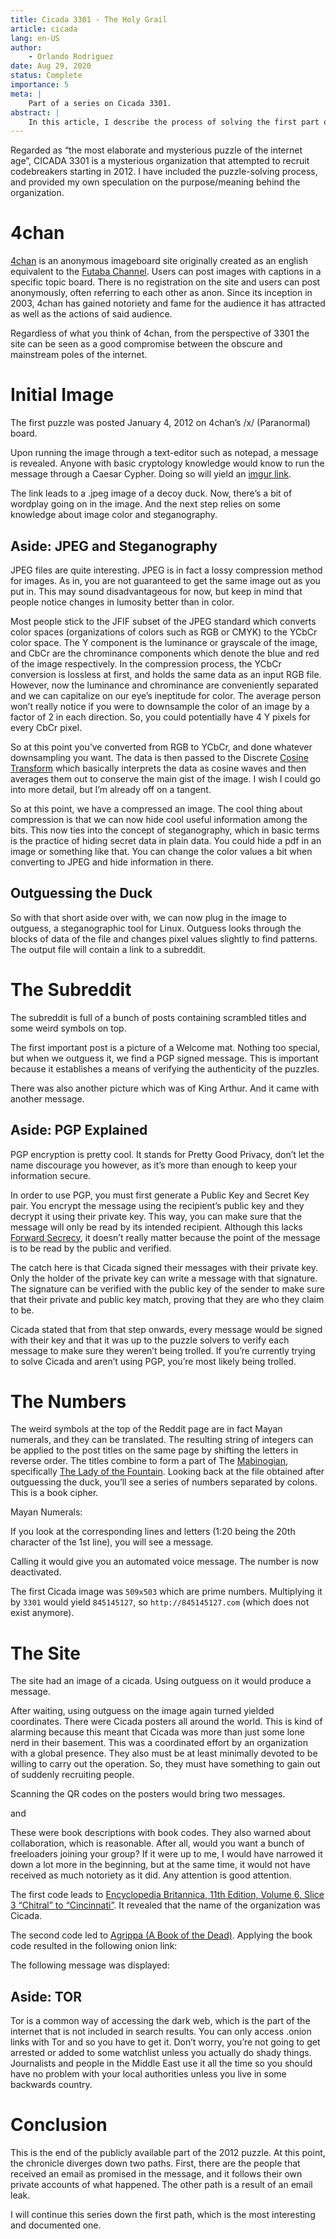 ```yaml
---
title: Cicada 3301 - The Holy Grail
article: cicada
lang: en-US
author:
	- Orlando Rodriguez
date: Aug 29, 2020
status: Complete
importance: 5
meta: |
	Part of a series on Cicada 3301.
abstract: |
	In this article, I describe the process of solving the first part of the 2012 Cicada puzzle.
---
```


Regarded as “the most elaborate and mysterious puzzle of the internet age”, CICADA 3301 is a mysterious organization that attempted to recruit codebreakers starting in 2012. I have included the puzzle-solving process, and provided my own speculation on the purpose/meaning behind the organization.

# 4chan

[4chan](https://www.4chan.org/) is an anonymous imageboard site originally created as an english equivalent to the [Futaba Channel](https://www.2chan.net/). Users can post images with captions in a specific topic board. There is no registration on the site and users can post anonymously, often referring to each other as anon. Since its inception in 2003, 4chan has gained notoriety and fame for the audience it has attracted as well as the actions of said audience.

Regardless of what you think of 4chan, from the perspective of 3301 the site can be seen as a good compromise between the obscure and mainstream poles of the internet.

# Initial Image

The first puzzle was posted January 4, 2012 on 4chan’s /x/ (Paranormal) board.

Upon running the image through a text-editor such as notepad, a message is revealed. Anyone with basic cryptology knowledge would know to run the message through a Caesar Cypher. Doing so will yield an [imgur link](https://imgur.com/m9sYK).

The link leads to a .jpeg image of a decoy duck. Now, there’s a bit of wordplay going on in the image. And the next step relies on some knowledge about image color and steganography.

## Aside: JPEG and Steganography

JPEG files are quite interesting. JPEG is in fact a lossy compression method for images. As in, you are not guaranteed to get the same image out as you put in. This may sound disadvantageous for now, but keep in mind that people notice changes in lumosity better than in color.

Most people stick to the JFIF subset of the JPEG standard which converts color spaces (organizations of colors such as RGB or CMYK) to the YCbCr color space. The Y component is the luminance or grayscale of the image, and CbCr are the chrominance components which denote the blue and red of the image respectively. In the compression process, the YCbCr conversion is lossless at first, and holds the same data as an input RGB file. However, now the luminance and chrominance are conveniently separated and we can capitalize on our eye’s ineptitude for color. The average person won’t really notice if you were to downsample the color of an image by a factor of 2 in each direction. So, you could potentially have 4 Y pixels for every CbCr pixel.

So at this point you’ve converted from RGB to YCbCr, and done whatever downsampling you want. The data is then passed to the Discrete [Cosine Transform](https://en.wikipedia.org/wiki/Discrete_cosine_transform) which basically interprets the data as cosine waves and then averages them out to conserve the main gist of the image. I wish I could go into more detail, but I’m already off on a tangent.

So at this point, we have a compressed an image. The cool thing about compression is that we can now hide cool useful information among the bits. This now ties into the concept of steganography, which in basic terms is the practice of hiding secret data in plain data. You could hide a pdf in an image or something like that. You can change the color values a bit when converting to JPEG and hide information in there.

## Outguessing the Duck

So with that short aside over with, we can now plug in the image to outguess, a steganographic tool for Linux. Outguess looks through the blocks of data of the file and changes pixel values slightly to find patterns. The output file will contain a link to a subreddit.

# The Subreddit

The subreddit is full of a bunch of posts containing scrambled titles and some weird symbols on top.

The first important post is a picture of a Welcome mat. Nothing too special, but when we outguess it, we find a PGP signed message. This is important because it establishes a means of verifying the authenticity of the puzzles.

There was also another picture which was of King Arthur. And it came with another message.

## Aside: PGP Explained

PGP encryption is pretty cool. It stands for Pretty Good Privacy, don’t let the name discourage you however, as it’s more than enough to keep your information secure.

In order to use PGP, you must first generate a Public Key and Secret Key pair. You encrypt the message using the recipient’s public key and they decrypt it using their private key. This way, you can make sure that the message will only be read by its intended recipient. Although this lacks [Forward Secrecy](https://en.wikipedia.org/wiki/Forward_secrecy), it doesn’t really matter because the point of the message is to be read by the public and verified.

The catch here is that Cicada signed their messages with their private key. Only the holder of the private key can write a message with that signature. The signature can be verified with the public key of the sender to make sure that their private and public key match, proving that they are who they claim to be.

Cicada stated that from that step onwards, every message would be signed with their key and that it was up to the puzzle solvers to verify each message to make sure they weren’t being trolled. If you’re currently trying to solve Cicada and aren’t using PGP, you’re most likely being trolled.

# The Numbers

The weird symbols at the top of the Reddit page are in fact Mayan numerals, and they can be translated. The resulting string of integers can be applied to the post titles on the same page by shifting the letters in reverse order. The titles combine to form a part of The [Mabinogian](https://en.wikipedia.org/wiki/Mabinogion), specifically [The Lady of the Fountain](https://sacred-texts.com/neu/celt/mab/mab05.htm). Looking back at the file obtained after outguessing the duck, you’ll see a series of numbers separated by colons. This is a book cipher.

Mayan Numerals:

If you look at the corresponding lines and letters (1:20 being the 20th character of the 1st line), you will see a message.

Calling it would give you an automated voice message. The number is now deactivated.

The first Cicada image was `509x503` which are prime numbers. Multiplying it by `3301` would yield `845145127`, so `http://845145127.com` (which does not exist anymore).

# The Site

The site had an image of a cicada. Using outguess on it would produce a message.

After waiting, using outguess on the image again turned yielded coordinates. There were Cicada posters all around the world. This is kind of alarming because this meant that Cicada was more than just some lone nerd in their basement. This was a coordinated effort by an organization with a global presence. They also must be at least minimally devoted to be willing to carry out the operation. So, they must have something to gain out of suddenly recruiting people.

Scanning the QR codes on the posters would bring two messages.

and

These were book descriptions with book codes. They also warned about collaboration, which is reasonable. After all, would you want a bunch of freeloaders joining your group? If it were up to me, I would have narrowed it down a lot more in the beginning, but at the same time, it would not have received as much notoriety as it did. Any attention is good attention.

The first code leads to [Encyclopedia Britannica, 11th Edition, Volume 6, Slice 3 “Chitral” to “Cincinnati”](https://www.gutenberg.org/files/31447/31447.txt). It revealed that the name of the organization was Cicada.

The second code led to [Agrippa (A Book of the Dead)](https://en.wikipedia.org/wiki/Agrippa_(A_Book_of_the_Dead)). Applying the book code resulted in the following onion link: 

The following message was displayed:

## Aside: TOR

Tor is a common way of accessing the dark web, which is the part of the internet that is not included in search results. You can only access .onion links with Tor and so you have to get it. Don’t worry, you’re not going to get arrested or added to some watchlist unless you actually do shady things. Journalists and people in the Middle East use it all the time so you should have no problem with your local authorities unless you live in some backwards country.

# Conclusion

This is the end of the publicly available part of the 2012 puzzle. At this point, the chronicle diverges down two paths. First, there are the people that received an email as promised in the message, and it follows their own private accounts of what happened. The other path is a result of an email leak.

I will continue this series down the first path, which is the most interesting and documented one.
